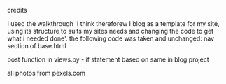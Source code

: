 credits

I used the walkthrough 'I think thereforew I blog as a template for my site, using its structure to suits my sites needs and changing the code to get what i needed done'. the following code was taken and unchanged: nav section of base.html

post function in views.py -  if statement based on same in blog project

all photos from pexels.com

